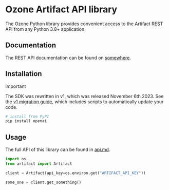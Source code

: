 # Ozone Artifact API library

The Ozone Python library provides convenient access to the Artifact REST API from any Python 3.8+ application.

## Documentation

The REST API documentation can be found on [somewhere](https://ozone.pro).

## Installation

> [!IMPORTANT]
> The SDK was rewritten in v1, which was released November 6th 2023. See the [v1 migration guide](https://github.com/openai/openai-python/discussions/742), which includes scripts to automatically update your code.

```sh
# install from PyPI
pip install openai
```

## Usage

The full API of this library can be found in [api.md](api.md).

```python
import os
from artifact import Artifact

client = Artifact(api_key=os.environ.get("ARTIFACT_API_KEY"))

some_one = client.get_something()
```

